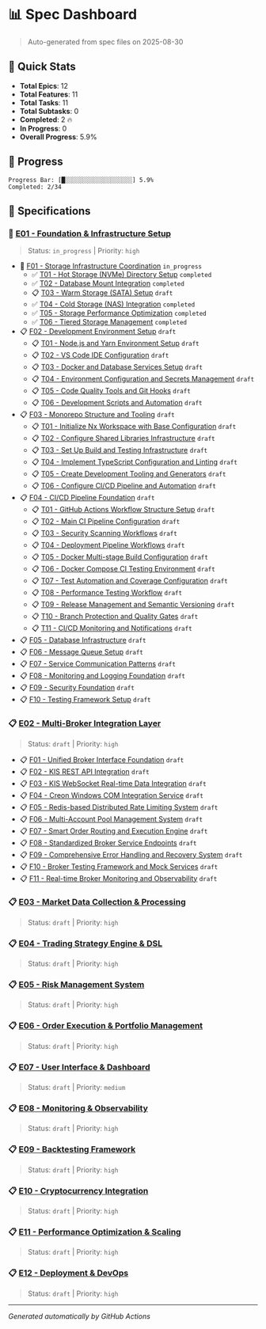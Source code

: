 # 📊 Spec Dashboard

> Auto-generated from spec files on 2025-08-30

## 🎯 Quick Stats

- **Total Epics**: 12
- **Total Features**: 11
- **Total Tasks**: 11
- **Total Subtasks**: 0
- **Completed**: 2 🔥
- **In Progress**: 0
- **Overall Progress**: 5.9%

## 🚀 Progress

```
Progress Bar: [█░░░░░░░░░░░░░░░░░░░] 5.9%
Completed: 2/34
```

## 📁 Specifications

### 🚧 [E01 - Foundation &amp; Infrastructure Setup](E01/spec.md)

> Status: `in_progress` | Priority: `high`

- 🚧 [F01 - Storage Infrastructure Coordination](/F01/spec.md) `in_progress`
  - ✅ [T01 - Hot Storage (NVMe) Directory Setup](//T01/spec.md) `completed`
  - ✅ [T02 - Database Mount Integration](//T02/spec.md) `completed`
  - 📋 [T03 - Warm Storage (SATA) Setup](//T03/spec.md) `draft`
  - ✅ [T04 - Cold Storage (NAS) Integration](//T04/spec.md) `completed`
  - ✅ [T05 - Storage Performance Optimization](//T05/spec.md) `completed`
  - ✅ [T06 - Tiered Storage Management](//T06/spec.md) `completed`
- 📋 [F02 - Development Environment Setup](/F02/spec.md) `draft`
  - 📋 [T01 - Node.js and Yarn Environment Setup](//T01/spec.md) `draft`
  - 📋 [T02 - VS Code IDE Configuration](//T02/spec.md) `draft`
  - 📋 [T03 - Docker and Database Services Setup](//T03/spec.md) `draft`
  - 📋 [T04 - Environment Configuration and Secrets Management](//T04/spec.md) `draft`
  - 📋 [T05 - Code Quality Tools and Git Hooks](//T05/spec.md) `draft`
  - 📋 [T06 - Development Scripts and Automation](//T06/spec.md) `draft`
- 📋 [F03 - Monorepo Structure and Tooling](/F03/spec.md) `draft`
  - 📋 [T01 - Initialize Nx Workspace with Base Configuration](//T01/spec.md) `draft`
  - 📋 [T02 - Configure Shared Libraries Infrastructure](//T02/spec.md) `draft`
  - 📋 [T03 - Set Up Build and Testing Infrastructure](//T03/spec.md) `draft`
  - 📋 [T04 - Implement TypeScript Configuration and Linting](//T04/spec.md) `draft`
  - 📋 [T05 - Create Development Tooling and Generators](//T05/spec.md) `draft`
  - 📋 [T06 - Configure CI/CD Pipeline and Automation](//T06/spec.md) `draft`
- 📋 [F04 - CI/CD Pipeline Foundation](/F04/spec.md) `draft`
  - 📋 [T01 - GitHub Actions Workflow Structure Setup](//T01/spec.md) `draft`
  - 📋 [T02 - Main CI Pipeline Configuration](//T02/spec.md) `draft`
  - 📋 [T03 - Security Scanning Workflows](//T03/spec.md) `draft`
  - 📋 [T04 - Deployment Pipeline Workflows](//T04/spec.md) `draft`
  - 📋 [T05 - Docker Multi-stage Build Configuration](//T05/spec.md) `draft`
  - 📋 [T06 - Docker Compose CI Testing Environment](//T06/spec.md) `draft`
  - 📋 [T07 - Test Automation and Coverage Configuration](//T07/spec.md) `draft`
  - 📋 [T08 - Performance Testing Workflow](//T08/spec.md) `draft`
  - 📋 [T09 - Release Management and Semantic Versioning](//T09/spec.md) `draft`
  - 📋 [T10 - Branch Protection and Quality Gates](//T10/spec.md) `draft`
  - 📋 [T11 - CI/CD Monitoring and Notifications](//T11/spec.md) `draft`
- 📋 [F05 - Database Infrastructure](/F05/spec.md) `draft`
- 📋 [F06 - Message Queue Setup](/F06/spec.md) `draft`
- 📋 [F07 - Service Communication Patterns](/F07/spec.md) `draft`
- 📋 [F08 - Monitoring and Logging Foundation](/F08/spec.md) `draft`
- 📋 [F09 - Security Foundation](/F09/spec.md) `draft`
- 📋 [F10 - Testing Framework Setup](/F10/spec.md) `draft`

### 📋 [E02 - Multi-Broker Integration Layer](E02/spec.md)

> Status: `draft` | Priority: `high`

- 📋 [F01 - Unified Broker Interface Foundation](/F01/spec.md) `draft`
- 📋 [F02 - KIS REST API Integration](/F02/spec.md) `draft`
- 📋 [F03 - KIS WebSocket Real-time Data Integration](/F03/spec.md) `draft`
- 📋 [F04 - Creon Windows COM Integration Service](/F04/spec.md) `draft`
- 📋 [F05 - Redis-based Distributed Rate Limiting System](/F05/spec.md) `draft`
- 📋 [F06 - Multi-Account Pool Management System](/F06/spec.md) `draft`
- 📋 [F07 - Smart Order Routing and Execution Engine](/F07/spec.md) `draft`
- 📋 [F08 - Standardized Broker Service Endpoints](/F08/spec.md) `draft`
- 📋 [F09 - Comprehensive Error Handling and Recovery System](/F09/spec.md) `draft`
- 📋 [F10 - Broker Testing Framework and Mock Services](/F10/spec.md) `draft`
- 📋 [F11 - Real-time Broker Monitoring and Observability](/F11/spec.md) `draft`

### 📋 [E03 - Market Data Collection &amp; Processing](E03/spec.md)

> Status: `draft` | Priority: `high`


### 📋 [E04 - Trading Strategy Engine &amp; DSL](E04/spec.md)

> Status: `draft` | Priority: `high`


### 📋 [E05 - Risk Management System](E05/spec.md)

> Status: `draft` | Priority: `high`


### 📋 [E06 - Order Execution &amp; Portfolio Management](E06/spec.md)

> Status: `draft` | Priority: `high`


### 📋 [E07 - User Interface &amp; Dashboard](E07/spec.md)

> Status: `draft` | Priority: `medium`


### 📋 [E08 - Monitoring &amp; Observability](E08/spec.md)

> Status: `draft` | Priority: `high`


### 📋 [E09 - Backtesting Framework](E09/spec.md)

> Status: `draft` | Priority: `high`


### 📋 [E10 - Cryptocurrency Integration](E10/spec.md)

> Status: `draft` | Priority: `high`


### 📋 [E11 - Performance Optimization &amp; Scaling](E11/spec.md)

> Status: `draft` | Priority: `high`


### 📋 [E12 - Deployment &amp; DevOps](E12/spec.md)

> Status: `draft` | Priority: `high`



---
*Generated automatically by GitHub Actions*